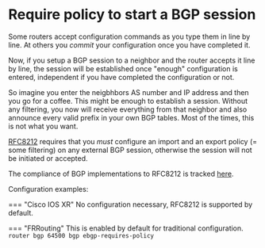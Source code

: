 # Require policy to start a BGP session

Some routers accept configuration commands as you type them in line by line. At others you *commit* your configuration once you have completed it.

Now, if you setup a BGP session to a neighbor and the router accepts it line by line, the session will be established once "enough" configuration is entered, independent if you have completed the configuration or not.

So imagine you enter the neigbhbors AS number and IP address and then you go for a coffee. This might be enough to establish a session. Without any filtering, you now will receive everything from that neighbor and also announce every valid prefix in your own BGP tables. Most of the times, this is not what you want.

[RFC8212](https://www.rfc-editor.org/rfc/rfc8212.html)
requires that you *must* configure an import and an export policy (= some filtering) on any external BGP session, otherwise the session will not be initiated or accepted.

The compliance of BGP implementations to RFC8212 is tracked
[here](https://github.com/bgp/RFC8212).

Configuration examples:

=== "Cisco IOS XR"
    No configuration necessary, RFC8212 is supported by default.

=== "FRRouting"
    This is enabled by default for traditional configuration.
    ```
    router bgp 64500
      bgp ebgp-requires-policy
    ```
